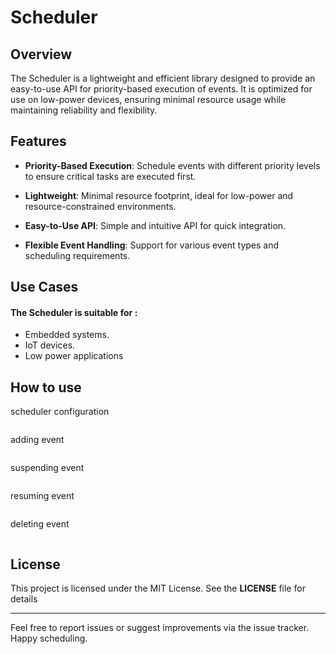 # Scheduler 

## Overview
The Scheduler is a lightweight and efficient library designed to provide an easy-to-use API for priority-based execution of events. It is optimized for use on low-power devices, ensuring minimal resource usage while maintaining reliability and flexibility.

## Features 

- **Priority-Based Execution**: Schedule events with different priority levels to ensure critical tasks are executed first.

- **Lightweight**: Minimal resource footprint, ideal for low-power and resource-constrained environments.

- **Easy-to-Use API**: Simple and intuitive API for quick integration.

- **Flexible Event Handling**: Support for various event types and scheduling requirements.

## Use Cases
#### The Scheduler is suitable for :
- Embedded systems.
- IoT devices.
- Low power applications 
## How to use 
scheduler configuration
```C:examples/main.c [13-15]

```
adding event 
```C:examples/main.c [23-25]

```
suspending event
```C:examples/main.c [36-36]

```
resuming event
```C:examples/main.c [40-40]

```
deleting event
```C:examples/main.c [44-44]

```
## License
This project is licensed under the MIT License. See the **LICENSE** file for details

--- 

Feel free to report issues or suggest improvements via the issue tracker.
Happy scheduling.